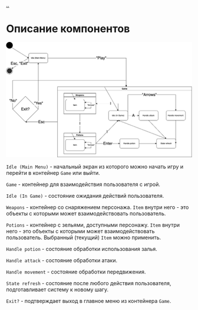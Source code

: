 [..](../README.md)

# Описание компонентов

![state-machine](pictures/state-machine.png)

`Idle (Main Menu)` - начальный экран из которого можно начать игру и перейти в контейнер `Game` или выйти. 

`Game` - контейнер для взаимодействия пользователя с игрой. 

`Idle (In Game)` - состояние ожидания действий пользователя. 

`Weapons` - контейнер со снаряжением персонажа. `Item` внутри него - это объекты с которыми может взаимодействовать пользователь. 

`Potions` - контейнер с зельями, доступными персонажу. `Item` внутри него - это объекты с которыми может взаимодействовать пользователь. Выбранный (текущий) `Item` можно применить. 

`Handle potion` - состояние обработки использования залья. 

`Handle attack` - состояние обработки атаки. 

`Handle movement` - состояние обработки передвижения. 

`State refresh` - состояние после любого действия пользователя, подготавливает систему к новому шагу. 

`Exit?` - подтверждает выход в главное меню из контейнера `Game`. 
